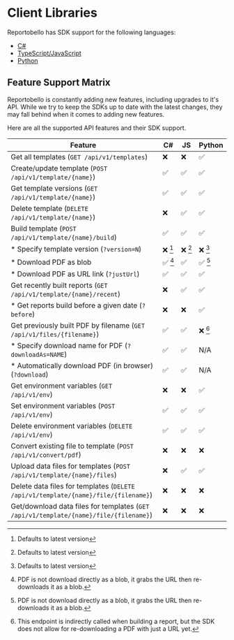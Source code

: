 # Client Libraries

Reportobello has SDK support for the following languages:

* [C#](./csharp.md)
* [TypeScript/JavaScript](./typescript.md)
* [Python](./python.md)

## Feature Support Matrix

Reportobello is constantly adding new features, including upgrades to it's API.
While we try to keep the SDKs up to date with the latest changes,
they may fall behind when it comes to adding new features.

Here are all the supported API features and their SDK support.

| Feature                                                                               | C#           | JS           | Python       |
|---------------------------------------------------------------------------------------|--------------|--------------|--------------|
| Get all templates (`GET /api/v1/templates`)                                           | ❌           | ❌           | ✅           |
| Create/update template (`POST /api/v1/template/{name}`)                               | ✅           | ✅           | ✅           |
| Get template versions (`GET /api/v1/template/{name}`)                                 | ✅           | ✅           | ✅           |
| Delete template (`DELETE /api/v1/template/{name}`)                                    | ❌           | ✅           | ✅           |
| Build template (`POST /api/v1/template/{name}/build`)                                 | ✅           | ✅           | ✅           |
| \* Specify template version (`?version=N`)                                            | ❌&nbsp;[^1] | ❌&nbsp;[^1] | ❌&nbsp;[^1] |
| \* Download PDF as blob                                                               | ✅&nbsp;[^2] | ✅           | ✅&nbsp;[^2] |
| \* Download PDF as URL link (`?justUrl`)                                              | ✅           | ✅           | ✅           |
| Get recently built reports (`GET /api/v1/template/{name}/recent`)                     | ❌           | ✅           | ✅           |
| \* Get reports build before a given date (`?before`)                                  | ❌           | ❌           | ✅           |
| Get previously built PDF by filename (`GET /api/v1/files/{filename}`)                 | ✅           | ✅           | ❌&nbsp;[^3] |
| \* Specify download name for PDF (`?downloadAs=NAME`)                                 | ✅           | ✅           | N/A          |
| \* Automatically download PDF (in browser) (`?download`)                              | ✅           | ✅           | N/A          |
| Get environment variables (`GET /api/v1/env`)                                         | ❌           | ❌           | ✅           |
| Set environment variables (`POST /api/v1/env`)                                        | ✅           | ✅           | ✅           |
| Delete environment variables (`DELETE /api/v1/env`)                                   | ✅           | ✅           | ✅           |
| Convert existing file to template (`POST /api/v1/convert/pdf`)                        | ❌           | ❌           | ❌           |
| Upload data files for templates (`POST /api/v1/template/{name}/files`)                | ❌           | ✅           | ✅           |
| Delete data files for templates (`DELETE /api/v1/template/{name}/file/{filename}`)    | ❌           | ❌           | ❌           |
| Get/download data files for templates (`GET /api/v1/template/{name}/file/{filename}`) | ❌           | ❌           | ❌           |

[^1]: Defaults to latest version
[^2]: PDF is not download directly as a blob, it grabs the URL then re-downloads it as a blob.
[^3]: This endpoint is indirectly called when building a report, but the SDK does not allow for re-downloading a PDF with just a URL yet.
